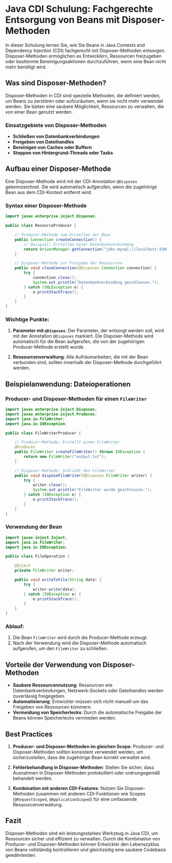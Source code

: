 
# Java CDI Schulung: Fachgerechte Entsorgung von Beans mit Disposer-Methoden

In dieser Schulung lernen Sie, wie Sie Beans in Java Contexts and Dependency Injection (CDI) fachgerecht mit Disposer-Methoden entsorgen. Disposer-Methoden ermöglichen es Entwicklern, Ressourcen freizugeben oder bestimmte Bereinigungsaktionen durchzuführen, wenn eine Bean nicht mehr benötigt wird.

## Was sind Disposer-Methoden?

Disposer-Methoden in CDI sind spezielle Methoden, die definiert werden, um Beans zu zerstören oder aufzuräumen, wenn sie nicht mehr verwendet werden. Sie bieten eine saubere Möglichkeit, Ressourcen zu verwalten, die von einer Bean genutzt werden.

### Einsatzgebiete von Disposer-Methoden
- **Schließen von Datenbankverbindungen**
- **Freigeben von Dateihandles**
- **Bereinigen von Caches oder Buffern**
- **Stoppen von Hintergrund-Threads oder Tasks**

## Aufbau einer Disposer-Methode

Eine Disposer-Methode wird mit der CDI-Annotation `@Disposes` gekennzeichnet. Sie wird automatisch aufgerufen, wenn die zugehörige Bean aus dem CDI-Kontext entfernt wird.

### Syntax einer Disposer-Methode
```java
import javax.enterprise.inject.Disposes;

public class ResourceProducer {

    // Producer-Methode zum Erstellen der Bean
    public Connection createConnection() {
        // Beispiel: Erstellen einer Datenbankverbindung
        return DriverManager.getConnection("jdbc:mysql://localhost:3306/db", "user", "password");
    }

    // Disposer-Methode zur Freigabe der Ressourcen
    public void closeConnection(@Disposes Connection connection) {
        try {
            connection.close();
            System.out.println("Datenbankverbindung geschlossen.");
        } catch (SQLException e) {
            e.printStackTrace();
        }
    }
}
```

### Wichtige Punkte:
1. **Parameter mit `@Disposes`**:
   Der Parameter, der entsorgt werden soll, wird mit der Annotation `@Disposes` markiert. Die Disposer-Methode wird automatisch für die Bean aufgerufen, die von der zugehörigen Producer-Methode erstellt wurde.

2. **Ressourcenverwaltung**:
   Alle Aufräumarbeiten, die mit der Bean verbunden sind, sollten innerhalb der Disposer-Methode durchgeführt werden.

## Beispielanwendung: Dateioperationen

### Producer- und Disposer-Methoden für einen `FileWriter`
```java
import javax.enterprise.inject.Disposes;
import javax.enterprise.inject.Produces;
import java.io.FileWriter;
import java.io.IOException;

public class FileWriterProducer {

    // Producer-Methode: Erstellt einen FileWriter
    @Produces
    public FileWriter createFileWriter() throws IOException {
        return new FileWriter("output.txt");
    }

    // Disposer-Methode: Schließt den FileWriter
    public void disposeFileWriter(@Disposes FileWriter writer) {
        try {
            writer.close();
            System.out.println("FileWriter wurde geschlossen.");
        } catch (IOException e) {
            e.printStackTrace();
        }
    }
}
```

### Verwendung der Bean
```java
import javax.inject.Inject;
import java.io.FileWriter;
import java.io.IOException;

public class FileOperation {

    @Inject
    private FileWriter writer;

    public void writeToFile(String data) {
        try {
            writer.write(data);
        } catch (IOException e) {
            e.printStackTrace();
        }
    }
}
```

### Ablauf:
1. Die Bean `FileWriter` wird durch die Producer-Methode erzeugt.
2. Nach der Verwendung wird die Disposer-Methode automatisch aufgerufen, um den `FileWriter` zu schließen.

## Vorteile der Verwendung von Disposer-Methoden

- **Saubere Ressourcennutzung**: Ressourcen wie Datenbankverbindungen, Netzwerk-Sockets oder Dateihandles werden zuverlässig freigegeben.
- **Automatisierung**: Entwickler müssen sich nicht manuell um das Freigeben von Ressourcen kümmern.
- **Vermeidung von Speicherlecks**: Durch die automatische Freigabe der Beans können Speicherlecks vermieden werden.

## Best Practices

1. **Producer- und Disposer-Methoden im gleichen Scope**:
   Producer- und Disposer-Methoden sollten konsistent verwendet werden, um sicherzustellen, dass die zugehörige Bean korrekt verwaltet wird.

2. **Fehlerbehandlung in Disposer-Methoden**:
   Stellen Sie sicher, dass Ausnahmen in Disposer-Methoden protokolliert oder ordnungsgemäß behandelt werden.

3. **Kombination mit anderen CDI-Features**:
   Nutzen Sie Disposer-Methoden zusammen mit anderen CDI-Funktionen wie Scopes (`@RequestScoped`, `@ApplicationScoped`) für eine umfassende Ressourcenverwaltung.

## Fazit

Disposer-Methoden sind ein leistungsstarkes Werkzeug in Java CDI, um Ressourcen sicher und effizient zu verwalten. Durch die Kombination von Producer- und Disposer-Methoden können Entwickler den Lebenszyklus von Beans vollständig kontrollieren und gleichzeitig eine saubere Codebasis gewährleisten.
